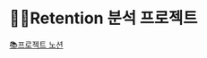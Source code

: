 # 👩‍💻Retention 분석 프로젝트
[📚프로젝트 노션](https://grand-armchair-947.notion.site/Retention-ee7ce246999848c39e8e5986c6e875e5)